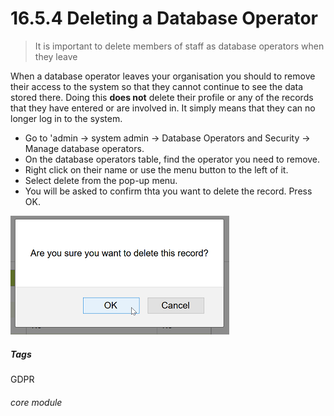 # 16.5.4  <i class="fas fa-address-card"></i> Deleting a Database Operator

> It is important to delete members of staff as database operators when they leave



When a database operator leaves your organisation you should to remove their access to the system so that they cannot continue to see the data stored there. Doing this **does not** delete their profile or any of the records that they have entered or are involved in. It simply means that they can no longer log in to the system. 

- Go to 'admin -> system admin -> Database Operators and Security -> Manage database operators.
- On the database operators table, find the operator you need to remove.
- Right click on their name or use the menu button to the left of it.
- Select delete from the pop-up menu.
- You will be asked to confirm thta you want to delete the record. Press OK.

![Delete Database Operator Confirmation](16.5.4a.png)


##### Tags
GDPR

###### core module
